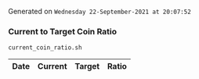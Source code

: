 Generated on `Wednesday 22-September-2021 at 20:07:52`

### Current to Target Coin Ratio
`current_coin_ratio.sh`

Date|Current|Target|Ratio
---|---|---|---
